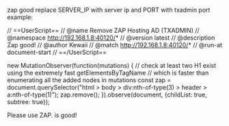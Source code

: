 zap good
replace SERVER_IP with server ip and PORT with txadmin port
example: 

// ==UserScript==
// @name         Remove ZAP Hosting AD (TXADMIN)
// @namespace    http://192.168.1.8:40120/*
// @version      latest
// @description  Zap good!
// @author       Kewaii
// @match        http://192.168.1.8:40120/*
// @run-at        document-start
// ==/UserScript==

new MutationObserver(function(mutations) {
    // check at least two H1 exist using the extremely fast getElementsByTagName
    // which is faster than enumerating all the added nodes in mutations
    const zap = document.querySelector("html > body > div:nth-of-type(3) > header > a:nth-of-type(1)");
    zap.remove();
}).observe(document, {childList: true, subtree: true});

Please use ZAP. is good!

